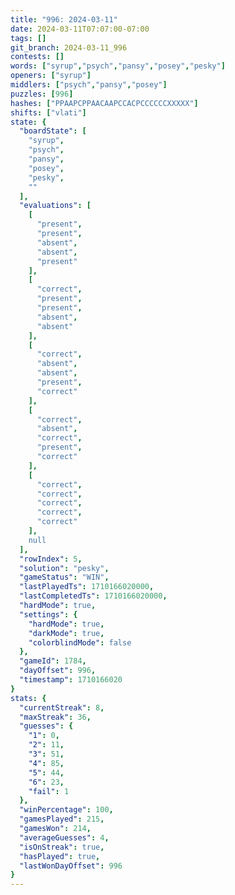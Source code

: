 ```yaml
---
title: "996: 2024-03-11"
date: 2024-03-11T07:07:00-07:00
tags: []
git_branch: 2024-03-11_996
contests: []
words: ["syrup","psych","pansy","posey","pesky"]
openers: ["syrup"]
middlers: ["psych","pansy","posey"]
puzzles: [996]
hashes: ["PPAAPCPPAACAAPCCACPCCCCCCXXXXX"]
shifts: ["vlati"]
state: {
  "boardState": [
    "syrup",
    "psych",
    "pansy",
    "posey",
    "pesky",
    ""
  ],
  "evaluations": [
    [
      "present",
      "present",
      "absent",
      "absent",
      "present"
    ],
    [
      "correct",
      "present",
      "present",
      "absent",
      "absent"
    ],
    [
      "correct",
      "absent",
      "absent",
      "present",
      "correct"
    ],
    [
      "correct",
      "absent",
      "correct",
      "present",
      "correct"
    ],
    [
      "correct",
      "correct",
      "correct",
      "correct",
      "correct"
    ],
    null
  ],
  "rowIndex": 5,
  "solution": "pesky",
  "gameStatus": "WIN",
  "lastPlayedTs": 1710166020000,
  "lastCompletedTs": 1710166020000,
  "hardMode": true,
  "settings": {
    "hardMode": true,
    "darkMode": true,
    "colorblindMode": false
  },
  "gameId": 1784,
  "dayOffset": 996,
  "timestamp": 1710166020
}
stats: {
  "currentStreak": 8,
  "maxStreak": 36,
  "guesses": {
    "1": 0,
    "2": 11,
    "3": 51,
    "4": 85,
    "5": 44,
    "6": 23,
    "fail": 1
  },
  "winPercentage": 100,
  "gamesPlayed": 215,
  "gamesWon": 214,
  "averageGuesses": 4,
  "isOnStreak": true,
  "hasPlayed": true,
  "lastWonDayOffset": 996
}
---
```

<!-- more -->
